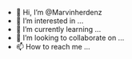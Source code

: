 - 👋 Hi, I’m @Marvinherdenz
- 👀 I’m interested in ...
- 🌱 I’m currently learning ...
- 💞️ I’m looking to collaborate on ...
- 📫 How to reach me ...

<!---
Marvinherdenz/Marvinherdenz is a ✨ special ✨ repository because its `README.md` (this file) appears on your GitHub profile.
You can click the Preview link to take a look at your changes.
--->
